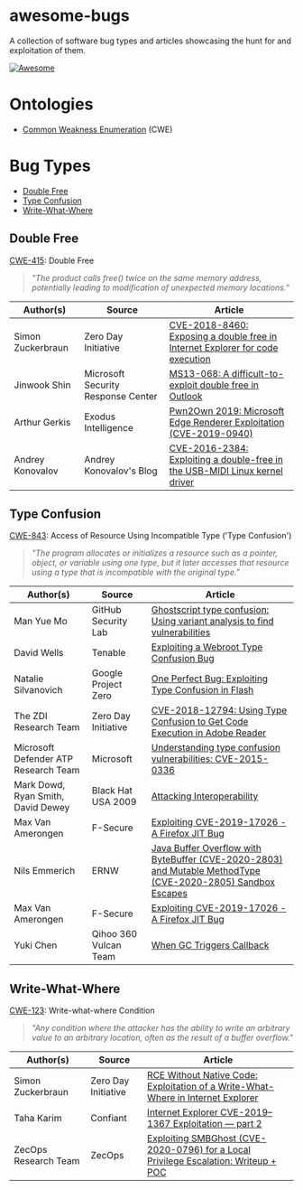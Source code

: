 # awesome-bugs
A collection of software bug types and articles showcasing the hunt for and exploitation of them.

[![Awesome](https://awesome.re/badge.svg)](https://awesome.re)

# Ontologies
* [Common Weakness Enumeration](https://cwe.mitre.org/about/index.html) (CWE)

# Bug Types
* [Double Free](#double-free)
* [Type Confusion](#type-confusion)
* [Write-What-Where](#write-what-where)


## Double Free
[CWE-415](https://cwe.mitre.org/data/definitions/415.html): Double Free

> *"The product calls free() twice on the same memory address, potentially leading to modification of unexpected memory locations."*

| Author(s) | Source | Article |
| --- | --- | --- |
| Simon Zuckerbraun | Zero Day Initiative | [CVE-2018-8460: Exposing a double free in Internet Explorer for code execution](https://www.thezdi.com/blog/2018/10/18/cve-2018-8460-exposing-a-double-free-in-internet-explorer-for-code-execution) |
| Jinwook Shin | Microsoft Security Response Center | [MS13-068: A difficult-to-exploit double free in Outlook](https://msrc-blog.microsoft.com/2013/09/10/ms13-068-a-difficult-to-exploit-double-free-in-outlook/) |
| Arthur Gerkis | Exodus Intelligence | [Pwn2Own 2019: Microsoft Edge Renderer Exploitation (CVE-2019-0940)](https://blog.exodusintel.com/2019/05/19/pwn2own-2019-microsoft-edge-renderer-exploitation-cve-2019-9999-part-1/) |
| Andrey Konovalov | Andrey Konovalov's Blog | [CVE-2016-2384: Exploiting a double-free in the USB-MIDI Linux kernel driver](https://xairy.github.io/blog/2016/cve-2016-2384) |


## Type Confusion
[CWE-843](https://cwe.mitre.org/data/definitions/843.html): Access of Resource Using Incompatible Type ('Type Confusion')

> *"The program allocates or initializes a resource such as a pointer, object, or variable using one type, but it later accesses that resource using a type that is incompatible with the original type."*

| Author(s) | Source | Article |
| --- | --- | --- |
| Man Yue Mo | GitHub Security Lab| [Ghostscript type confusion: Using variant analysis to find vulnerabilities](https://securitylab.github.com/research/ghostscript-type-confusion) |
| David Wells | Tenable | [Exploiting a Webroot Type Confusion Bug](https://medium.com/tenable-techblog/exploiting-a-webroot-type-confusion-bug-215308145e32) |
| Natalie Silvanovich | Google Project Zero | [One Perfect Bug: Exploiting Type Confusion in Flash](https://googleprojectzero.blogspot.com/2015/07/one-perfect-bug-exploiting-type_20.html) |
| The ZDI Research Team | Zero Day Initiative | [CVE-2018-12794: Using Type Confusion to Get Code Execution in Adobe Reader](https://www.thezdi.com/blog/2018/9/18/cve-2018-12794-using-type-confusion-to-get-code-execution-in-adobe-reader) |
| Microsoft Defender ATP Research Team | Microsoft | [Understanding type confusion vulnerabilities: CVE-2015-0336](https://www.microsoft.com/security/blog/2015/06/17/understanding-type-confusion-vulnerabilities-cve-2015-0336/?source=mmpc) |
| Mark Dowd, Ryan Smith, David Dewey | Black Hat USA 2009 | [Attacking Interoperability](http://hustlelabs.com/stuff/bh2009_dowd_smith_dewey.pdf) |
| Max Van Amerongen | F-Secure | [Exploiting CVE-2019-17026 - A Firefox JIT Bug](https://labs.f-secure.com/blog/exploiting-cve-2019-17026-a-firefox-jit-bug/) |
| Nils Emmerich | ERNW | [Java Buffer Overflow with ByteBuffer (CVE-2020-2803) and Mutable MethodType (CVE-2020-2805) Sandbox Escapes](https://insinuator.net/2020/09/java-buffer-overflow-with-bytebuffer-cve-2020-2803-and-mutable-methodtype-cve-2020-2805-sandbox-escapes/) |
| Max Van Amerongen | F-Secure | [Exploiting CVE-2019-17026 - A Firefox JIT Bug](https://labs.f-secure.com/blog/exploiting-cve-2019-17026-a-firefox-jit-bug/) |
| Yuki Chen | Qihoo 360 Vulcan Team | [When GC Triggers Callback](https://paper.seebug.org/1032/#case-3-type-confusion-in-jit-engine) |


## Write-What-Where
[CWE-123](https://cwe.mitre.org/data/definitions/123.html): Write-what-where Condition

> *"Any condition where the attacker has the ability to write an arbitrary value to an arbitrary location, often as the result of a buffer overflow."*

| Author(s) | Source | Article |
| --- | --- | --- |
| Simon Zuckerbraun | Zero Day Initiative | [RCE Without Native Code: Exploitation of a Write-What-Where in Internet Explorer](https://www.thezdi.com/blog/2019/5/21/rce-without-native-code-exploitation-of-a-write-what-where-in-internet-explorer) |
| Taha Karim | Confiant | [Internet Explorer CVE-2019–1367 Exploitation — part 2](https://blog.confiant.com/internet-explorer-cve-2019-1367-exploitation-part-2-8143242b5780) |
| ZecOps Research Team | ZecOps | [Exploiting SMBGhost (CVE-2020-0796) for a Local Privilege Escalation: Writeup + POC](https://blog.zecops.com/vulnerabilities/exploiting-smbghost-cve-2020-0796-for-a-local-privilege-escalation-writeup-and-poc/) |
